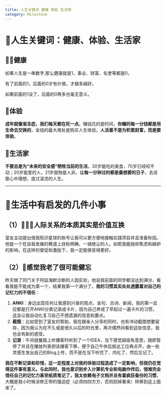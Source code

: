 ```yaml
---
title: 人生关键词 健康 体验 生活家
category: Milestone
---
```






# 🍃人生关键词：健康、体验、生活家

## 👨‍⚕️健康

如果人生是一串数字,那么健康就是1，事业、财富、名誉等都是0，

有了前面的1，后面的0才有价值，才越多越好。

如果前面的1没了，后面的0再多也毫无意义。

## 🧳体验

**成年就像渐冻症，我们每天都在死一点**。赚钱花的是时间，**你赚的每一分钱都是用生命去交换的**，金钱的最大用处是购买人生体验。**人活着不是为积累财富，而是要体验**。

## 🍳生活家

**不要总是为“未来的安全感“牺牲当前的生活**。30岁能吃的美食，70岁已经咬不动；20岁能爱的人，21岁就物是人非。**让每一分钟过的都是最想要的日子**，去讴歌心中理想，度过滚烫的人生。



---



# 🤔生活中有启发的几件小事

## （1）🧑‍🤝‍🧑人际关系的本质其实是价值互换

室友主动提出借我知识星球的账号让我可以更方便地接触实践项目并且准备秋招。他是一个在自我发展的赛道上目标明确、一骑绝尘的人。如若我能抛却焦虑和嫉妒的影响，在这样的督促和激励下，我一定能够变得更好。

## （2）👴感觉我老了很可能健忘

昨天做了同门关于阿兹海默诊断的人因实验，他说我前面的同学都没达到满分，看看我能不能成为第一个，结果我第一个满分了。**我的习惯其实处处透露着对自己的记忆力的不信任**：

1. **ANKI**：身边出现任何让我感到兴奋的观点、金句、古诗、新闻，我的第一反应都是打开ANKI分类记录成卡片，因为自己养成了早起过一遍卡片的习惯，这会让我自动化复习自己不想遗漏的信息和要点。
2. **截图**：比如受到了室友的帮助，我在跟亲人分享的同时，也有冲动截图想要留存，因为我认为在不久或是很久以后的时光里，再次偶然间看到这些信息，我也会有新的感受。
3. **记录**：午间就餐路上听播客时听到了一个IDEA，当下感觉超级有意思，随即暂停了并且在播放列表把该播客下移，便于自己午休后抵达工位再点开，由一些灵感生发出自己的Blog上传，而不是在当下听完了、内化了、然后忘记了。

**我在不断记录和珍惜，这一定程度上对我的体验过程造成了一定影响，但我仍在觉得这件事有意义。**与此同时，我也意识到步入计算机专业和电脑作伴后，很难完全信任自己的记忆力甚至纸质笔记了，我**太依赖电子文档并且有着疯狂备份的习惯**，大概是我小时候涂修正带的强迫症（必须四四方方，否则刮掉重来）转移到这上面来了。
